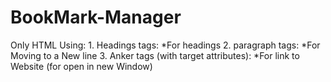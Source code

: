 # BookMark-Manager
Only HTML 
Using: 
    1. Headings tags:
        *For headings
    2. paragraph tags:
        *For Moving to a New line
    3. Anker tags (with target attributes):
        *For link to Website (for open in new Window)
